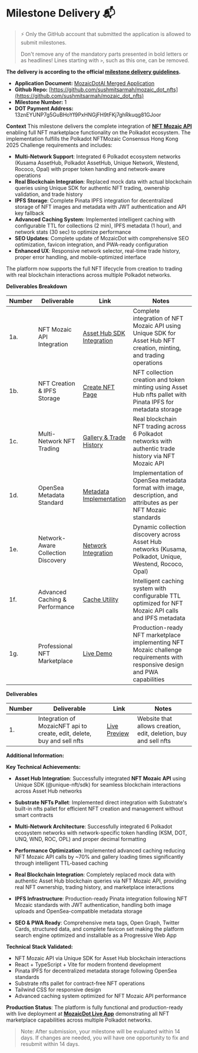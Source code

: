 # Milestone Delivery 📬

> ⚡ Only the GitHub account that submitted the application is allowed to submit milestones. 
> 
> Don't remove any of the mandatory parts presented in bold letters or as headlines! Lines starting with `>`, such as this one, can be removed.

**The delivery is according to the official [milestone delivery guidelines](https://github.com/Polkadot-Fast-Grants/delivery/blob/master/delivery-guidelines.md).**  

* **Application Document:** [MozaicDotAI Merged Application](https://github.com/Polkadot-Fast-Grants/apply/blob/master/applications/mozaicdot.md)
* **Github Repo:** [https://github.com/sushmitsarmah/mozaic_dot_nfts](https://github.com/sushmitsarmah/mozaic_dot_nfts)
* **Milestone Number:** 1
* **DOT Payment Address:** 13znEYUNP7g5GuBHoYf9PxHNGjFH9tFKj7ghRkuqg81GJoor

**Context**
This milestone delivers the complete integration of [**NFT Mozaic API**](https://wiki.nftmozaic.com/docs/category/developers/) enabling full NFT marketplace functionality on the Polkadot ecosystem. The implementation fulfills the Polkadot NFTMozaic Consensus Hong Kong 2025 Challenge requirements and includes:

- **Multi-Network Support**: Integrated 6 Polkadot ecosystem networks (Kusama AssetHub, Polkadot AssetHub, Unique Network, Westend, Rococo, Opal) with proper token handling and network-aware operations
- **Real Blockchain Integration**: Replaced mock data with actual blockchain queries using Unique SDK for authentic NFT trading, ownership validation, and trade history
- **IPFS Storage**: Complete Pinata IPFS integration for decentralized storage of NFT images and metadata with JWT authentication and API key fallback
- **Advanced Caching System**: Implemented intelligent caching with configurable TTL for collections (2 min), IPFS metadata (1 hour), and network stats (30 sec) to optimize performance
- **SEO Updates**: Complete update of MozaicDot with comprehensive SEO optimization, favicon integration, and PWA-ready configuration
- **Enhanced UX**: Responsive network selector, real-time trade history, proper error handling, and mobile-optimized interface

The platform now supports the full NFT lifecycle from creation to trading with real blockchain interactions across multiple Polkadot networks.

**Deliverables Breakdown**

| Number | Deliverable | Link | Notes |
| ------------- | ------------- | ------------- |------------- |
| 1a. | NFT Mozaic API Integration |[Asset Hub SDK Integration](https://github.com/sushmitsarmah/mozaic_dot_nfts/blob/main/src/web3/lib/sdk/UniqueSDKProvider.tsx)| Complete integration of NFT Mozaic API using Unique SDK for Asset Hub NFT creation, minting, and trading operations |
| 1b. | NFT Creation & IPFS Storage |[Create NFT Page](https://github.com/sushmitsarmah/mozaic_dot_nfts/blob/main/src/pages/Create.tsx)| NFT collection creation and token minting using Asset Hub nfts pallet with Pinata IPFS for metadata storage |
| 1c. | Multi-Network NFT Trading |[Gallery & Trade History](https://github.com/sushmitsarmah/mozaic_dot_nfts/blob/main/src/pages/Gallery.tsx)| Real blockchain NFT trading across 6 Polkadot networks with authentic trade history via NFT Mozaic API |
| 1d. | OpenSea Metadata Standard |[Metadata Implementation](https://github.com/sushmitsarmah/mozaic_dot_nfts/blob/main/src/web3/services/ipfs/pinata.ts)| Implementation of OpenSea metadata format with image, description, and attributes as per NFT Mozaic standards |
| 1e. | Network-Aware Collection Discovery |[Network Integration](https://github.com/sushmitsarmah/mozaic_dot_nfts/blob/main/src/components/NetworkSelector.tsx)| Dynamic collection discovery across Asset Hub networks (Kusama, Polkadot, Unique, Westend, Rococo, Opal) |
| 1f. | Advanced Caching & Performance |[Cache Utility](https://github.com/sushmitsarmah/mozaic_dot_nfts/blob/main/src/lib/utils/cache.ts)| Intelligent caching system with configurable TTL optimized for NFT Mozaic API calls and IPFS metadata |
| 1g. | Professional NFT Marketplace |[Live Demo](https://mozaic-dot-nfts.vercel.app/)| Production-ready NFT marketplace implementing NFT Mozaic challenge requirements with responsive design and PWA capabilities |

**Deliverables**

| Number | Deliverable | Link | Notes |
| ------------- | ------------- | ------------- |------------- |
| 1. | Integration of MozaicNFT api to create, edit, delete, buy and sell nfts |[Live Preview](https://mozaic-dot-nfts.vercel.app/)| Website that allows creation, edit, deletion, buy and sell nfts |

**Additional Information:**

**Key Technical Achievements:**

- **Asset Hub Integration**: Successfully integrated **NFT Mozaic API** using Unique SDK (@unique-nft/sdk) for seamless blockchain interactions across Asset Hub networks
- **Substrate NFTs Pallet**: Implemented direct integration with Substrate's built-in nfts pallet for efficient NFT creation and management without smart contracts

- **Multi-Network Architecture**: Successfully integrated 6 Polkadot ecosystem networks with network-specific token handling (KSM, DOT, UNQ, WND, ROC, OPL) and proper decimal formatting
- **Performance Optimization**: Implemented advanced caching reducing NFT Mozaic API calls by ~70% and gallery loading times significantly through intelligent TTL-based caching
- **Real Blockchain Integration**: Completely replaced mock data with authentic Asset Hub blockchain queries via NFT Mozaic API, providing real NFT ownership, trading history, and marketplace interactions
- **IPFS Infrastructure**: Production-ready Pinata integration following NFT Mozaic standards with JWT authentication, handling both image uploads and OpenSea-compatible metadata storage
- **SEO & PWA Ready**: Comprehensive meta tags, Open Graph, Twitter Cards, structured data, and complete favicon set making the platform search engine optimized and installable as a Progressive Web App

**Technical Stack Validated:**
- NFT Mozaic API via Unique SDK for Asset Hub blockchain interactions
- React + TypeScript + Vite for modern frontend development
- Pinata IPFS for decentralized metadata storage following OpenSea standards
- Substrate nfts pallet for contract-free NFT operations
- Tailwind CSS for responsive design
- Advanced caching system optimized for NFT Mozaic API performance

**Production Status**: The platform is fully functional and production-ready with live deployment at [**MozaicDot Live App**](https://mozaic-dot-nfts.vercel.app/) demonstrating all NFT marketplace capabilities across multiple Polkadot networks.

> Note: After submission, your milestone will be evaluated within 14 days. If changes are needed, you will have one opportunity to fix and resubmit within 14 days.
